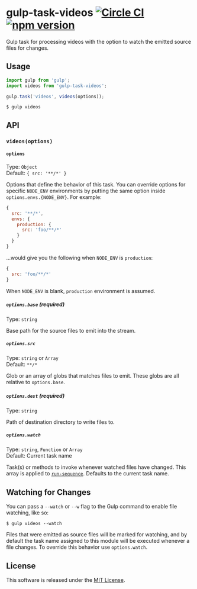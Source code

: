 # gulp-task-videos [![Circle CI](https://circleci.com/gh/VARIANTE/gulp-task-videos/tree/master.svg?style=svg)](https://circleci.com/gh/VARIANTE/gulp-task-videos/tree/master) [![npm version](https://badge.fury.io/js/gulp-task-videos.svg)](https://badge.fury.io/js/gulp-task-videos)

Gulp task for processing videos with the option to watch the emitted source files for changes.

## Usage

```js
import gulp from 'gulp';
import videos from 'gulp-task-videos';

gulp.task('videos', videos(options));
```

```
$ gulp videos
```

## API

### `videos(options)`

#### `options`

Type: `Object`<br>
Default: `{ src: '**/*' }`

Options that define the behavior of this task. You can override options for specific `NODE_ENV` environments by putting the same option inside `options.envs.{NODE_ENV}`. For example:

```js
{
  src: '**/*',
  envs: {
    production: {
      src: 'foo/**/*'
    }
  }
}
```

...would give you the following when `NODE_ENV` is `production`:

```js
{
  src: 'foo/**/*'
}
```

When `NODE_ENV` is blank, `production` environment is assumed.


##### `options.base` (required)

Type: `string`

Base path for the source files to emit into the stream.

##### `options.src`

Type: `string` or `Array`<br>
Default: `**/*`

Glob or an array of globs that matches files to emit. These globs are all relative to `options.base`.

##### `options.dest` (required)

Type: `string`

Path of destination directory to write files to.

##### `options.watch`

Type: `string`, `Function` or `Array`<br>
Default: Current task name

Task(s) or methods to invoke whenever watched files have changed. This array is applied to [`run-sequence`](https://www.npmjs.com/package/run-sequence). Defaults to the current task name.

## Watching for Changes

You can pass a `--watch` or `--w` flag to the Gulp command to enable file watching, like so:

```
$ gulp videos --watch
```

Files that were emitted as source files will be marked for watching, and by default the task name assigned to this module will be executed whenever a file changes. To override this behavior use `options.watch`.

## License

This software is released under the [MIT License](http://opensource.org/licenses/MIT).
